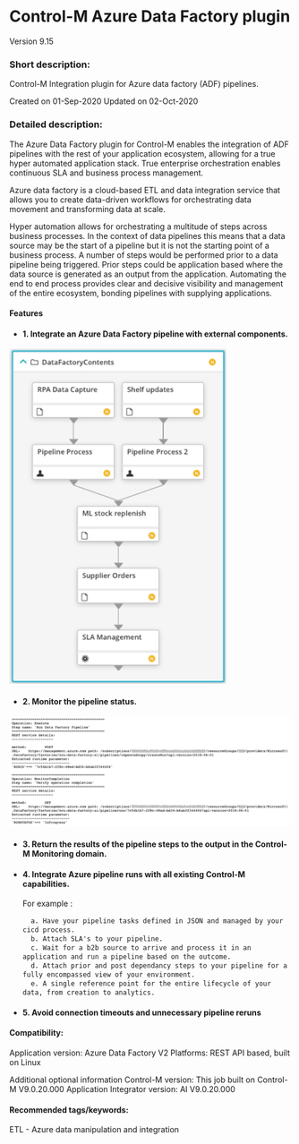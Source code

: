 # Control-M Azure Data Factory plugin
Version 9.15


### Short description:
Control-M Integration plugin for Azure data factory (ADF) pipelines.

Created on 01-Sep-2020
Updated on 02-Oct-2020
 
### Detailed description:

The Azure Data Factory plugin for Control-M enables the integration of ADF pipelines with the rest of your application 
ecosystem, allowing for a true hyper automated application stack. True enterprise orchestration enables continuous SLA and business
process management.

Azure data factory is a cloud-based ETL and data integration service that allows you to create data-driven workflows 
for orchestrating data movement and transforming data at scale.

Hyper automation allows for orchestrating a multitude of steps across business processes. In the context of data pipelines
this means that a data source may be the start of a pipeline but it is not the starting point of a business process.
A number of steps would be performed prior to a data pipeline being triggered. Prior steps could be application based where the data 
source is generated as an output from the application. Automating the end to end process provides clear and decisive 
visibility and management of the entire ecosystem, bonding pipelines with supplying applications.

#### Features

* #### 1. Integrate an Azure Data Factory pipeline with external components.  

![workflow](./images/pipelineworkflow.png)

* #### 2. Monitor the pipeline status.

![workflow](./images/trackpipeline.png)

* #### 3. Return the results of the pipeline steps to the output in the Control-M Monitoring domain.  

* #### 4. Integrate Azure pipeline runs with all existing Control-M capabilities.  
    For example : 
                   
        a. Have your pipeline tasks defined in JSON and managed by your cicd process.          
        b. Attach SLA's to your pipeline.
        c. Wait for a b2b source to arrive and process it in an application and run a pipeline based on the outcome.
        d. Attach prior and post dependancy steps to your pipeline for a fully encompassed view of your environment.
        e. A single reference point for the entire lifecycle of your data, from creation to analytics.

* #### 5. Avoid connection timeouts and unnecessary pipeline reruns


#### Compatibility:
Application version: Azure Data Factory V2 
Platforms: REST API based, built on Linux 
 
Additional optional information
Control-M version: This job built on Control-M V9.0.20.000
Application Integrator version: AI V9.0.20.000

 
#### Recommended tags/keywords:
  ETL - Azure data manipulation and integration


 

